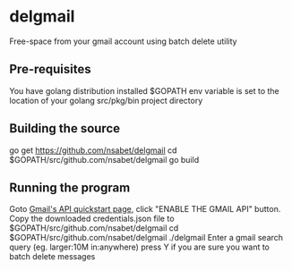 # delgmail
Free-space from your gmail account using batch delete utility

## Pre-requisites
You have golang distribution installed
$GOPATH env variable is set to the location of your golang src/pkg/bin project directory

## Building the source
go get https://github.com/nsabet/delgmail
cd $GOPATH/src/github.com/nsabet/delgmail
go build

## Running the program
Goto [Gmail's API quickstart page](https://developers.google.com/gmail/api/quickstart/go), click "ENABLE THE GMAIL API" button. 
Copy the downloaded credentials.json file to $GOPATH/src/github.com/nsabet/delgmail
cd $GOPATH/src/github.com/nsabet/delgmail
./delgmail
Enter a gmail search query (eg. larger:10M in:anywhere)
press Y if you are sure you want to batch delete messages

